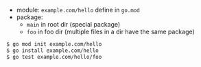 - module: `example.com/hello` define in `go.mod`
- package:
  + `main` in root dir (special package)
  + `foo` in foo dir (multiple files in a dir have the same package)

```sh
$ go mod init example.com/hello
$ go install example.com/hello
$ go test example.com/hello/foo
```
